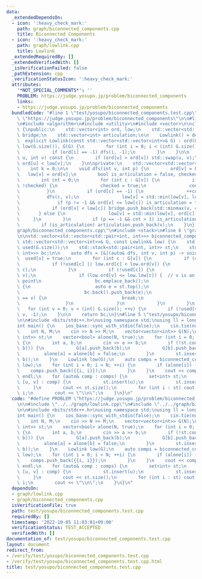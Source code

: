 ```yaml
---
data:
  _extendedDependsOn:
  - icon: ':heavy_check_mark:'
    path: graph/biconnected_components.cpp
    title: Biconnected Components
  - icon: ':heavy_check_mark:'
    path: graph/lowlink.cpp
    title: Lowlink
  _extendedRequiredBy: []
  _extendedVerifiedWith: []
  _isVerificationFailed: false
  _pathExtension: cpp
  _verificationStatusIcon: ':heavy_check_mark:'
  attributes:
    '*NOT_SPECIAL_COMMENTS*': ''
    PROBLEM: https://judge.yosupo.jp/problem/biconnected_components
    links:
    - https://judge.yosupo.jp/problem/biconnected_components
  bundledCode: "#line 1 \"test/yosupo/biconnected_components.test.cpp\"\n#define PROBLEM\
    \ \"https://judge.yosupo.jp/problem/biconnected_components\"\n\n#line 2 \"graph/lowlink.cpp\"\
    \n#include <algorithm>\n#include <utility>\n#include <vector>\n\nclass Lowlink\
    \ {\npublic:\n    std::vector<int> ord, low;\n    std::vector<std::pair<int, int>>\
    \ bridge;\n    std::vector<int> articulation;\n\n    Lowlink() = default;\n  \
    \  explicit Lowlink(const std::vector<std::vector<int>>& G) : ord(G.size(), -1),\
    \ low(G.size()), G(G) {\n        for (int i = 0; i < (int) G.size(); ++i) {\n\
    \            if (ord[i] == -1) dfs(i, -1);\n        }\n    }\n\n    bool is_bridge(int\
    \ u, int v) const {\n        if (ord[u] > ord[v]) std::swap(u, v);\n        return\
    \ ord[u] < low[v];\n    }\n\nprivate:\n    std::vector<std::vector<int>> G;\n\
    \    int k = 0;\n\n    void dfs(int v, int p) {\n        ord[v] = k++;\n     \
    \   low[v] = ord[v];\n        bool is_articulation = false, checked = false;\n\
    \        int cnt = 0;\n        for (int c : G[v]) {\n            if (c == p &&\
    \ !checked) {\n                checked = true;\n                continue;\n  \
    \          }\n            if (ord[c] == -1) {\n                ++cnt;\n      \
    \          dfs(c, v);\n                low[v] = std::min(low[v], low[c]);\n  \
    \              if (p != -1 && ord[v] <= low[c]) is_articulation = true;\n    \
    \            if (ord[v] < low[c]) bridge.push_back(std::minmax(v, c));\n     \
    \       } else {\n                low[v] = std::min(low[v], ord[c]);\n       \
    \     }\n        }\n        if (p == -1 && cnt > 1) is_articulation = true;\n\
    \        if (is_articulation) articulation.push_back(v);\n    }\n};\n#line 2 \"\
    graph/biconnected_components.cpp\"\n#include <stack>\n#line 6 \"graph/biconnected_components.cpp\"\
    \n\nstd::vector<std::vector<std::pair<int, int>>> biconnected_components(const\
    \ std::vector<std::vector<int>>& G, const Lowlink& low) {\n    std::vector<bool>\
    \ used(G.size());\n    std::stack<std::pair<int, int>> st;\n    std::vector<std::vector<std::pair<int,\
    \ int>>> bc;\n\n    auto dfs = [&](auto& dfs, int v, int p) -> void {\n      \
    \  used[v] = true;\n        for (int c : G[v]) {\n            if (c == p) continue;\n\
    \            if (!used[c] || low.ord[c] < low.ord[v]) {\n                st.emplace(v,\
    \ c);\n            }\n            if (!used[c]) {\n                dfs(dfs, c,\
    \ v);\n                if (low.ord[v] <= low.low[c]) {  // v is an articulation\
    \ point\n                    bc.emplace_back();\n                    while (true)\
    \ {\n                        auto e = st.top();\n                        st.pop();\n\
    \                        bc.back().push_back(e);\n                        if (e.first\
    \ == v) {\n                            break;\n                        }\n   \
    \                 }\n                }\n            }\n        }\n    };\n\n \
    \   for (int v = 0; v < (int) G.size(); ++v) {\n        if (!used[v]) dfs(dfs,\
    \ v, -1);\n    }\n\n    return bc;\n}\n#line 5 \"test/yosupo/biconnected_components.test.cpp\"\
    \n\n#include <bits/stdc++.h>\nusing namespace std;\nusing ll = long long;\n\n\
    int main() {\n    ios_base::sync_with_stdio(false);\n    cin.tie(nullptr);\n\n\
    \    int N, M;\n    cin >> N >> M;\n    vector<vector<int>> G(N);\n    set<pair<int,\
    \ int>> st;\n    vector<bool> alone(N, true);\n    for (int i = 0; i < M; ++i)\
    \ {\n        int a, b;\n        cin >> a >> b;\n        if (!st.count(minmax(a,\
    \ b))) {\n            G[a].push_back(b);\n            G[b].push_back(a);\n   \
    \         alone[a] = alone[b] = false;\n        }\n        st.insert(minmax(a,\
    \ b));\n    }\n    Lowlink low(G);\n    auto comps = biconnected_components(G,\
    \ low);\n    for (int i = 0; i < N; ++i) {\n        if (alone[i]) {\n        \
    \    comps.push_back({{i, i}});\n        }\n    }\n    cout << comps.size() <<\
    \ endl;\n    for (auto& comp : comps) {\n        set<int> st;\n        for (auto\
    \ [u, v] : comp) {\n            st.insert(u);\n            st.insert(v);\n   \
    \     }\n        cout << st.size();\n        for (int i : st) cout << \" \" <<\
    \ i;\n        cout << \"\\n\";\n    }\n}\n"
  code: "#define PROBLEM \"https://judge.yosupo.jp/problem/biconnected_components\"\
    \n\n#include \"../../graph/lowlink.cpp\"\n#include \"../../graph/biconnected_components.cpp\"\
    \n\n#include <bits/stdc++.h>\nusing namespace std;\nusing ll = long long;\n\n\
    int main() {\n    ios_base::sync_with_stdio(false);\n    cin.tie(nullptr);\n\n\
    \    int N, M;\n    cin >> N >> M;\n    vector<vector<int>> G(N);\n    set<pair<int,\
    \ int>> st;\n    vector<bool> alone(N, true);\n    for (int i = 0; i < M; ++i)\
    \ {\n        int a, b;\n        cin >> a >> b;\n        if (!st.count(minmax(a,\
    \ b))) {\n            G[a].push_back(b);\n            G[b].push_back(a);\n   \
    \         alone[a] = alone[b] = false;\n        }\n        st.insert(minmax(a,\
    \ b));\n    }\n    Lowlink low(G);\n    auto comps = biconnected_components(G,\
    \ low);\n    for (int i = 0; i < N; ++i) {\n        if (alone[i]) {\n        \
    \    comps.push_back({{i, i}});\n        }\n    }\n    cout << comps.size() <<\
    \ endl;\n    for (auto& comp : comps) {\n        set<int> st;\n        for (auto\
    \ [u, v] : comp) {\n            st.insert(u);\n            st.insert(v);\n   \
    \     }\n        cout << st.size();\n        for (int i : st) cout << \" \" <<\
    \ i;\n        cout << \"\\n\";\n    }\n}\n"
  dependsOn:
  - graph/lowlink.cpp
  - graph/biconnected_components.cpp
  isVerificationFile: true
  path: test/yosupo/biconnected_components.test.cpp
  requiredBy: []
  timestamp: '2022-10-05 11:03:01+09:00'
  verificationStatus: TEST_ACCEPTED
  verifiedWith: []
documentation_of: test/yosupo/biconnected_components.test.cpp
layout: document
redirect_from:
- /verify/test/yosupo/biconnected_components.test.cpp
- /verify/test/yosupo/biconnected_components.test.cpp.html
title: test/yosupo/biconnected_components.test.cpp
---
```

